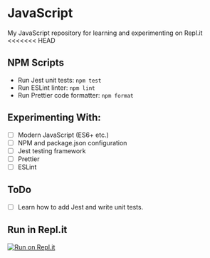 # JavaScript
My JavaScript repository for learning and experimenting on Repl.it
<<<<<<< HEAD

## NPM Scripts
- Run Jest unit tests: `npm test`
- Run ESLint linter: `npm lint`
- Run Prettier code formatter: `npm format`

## Experimenting With:
- [ ] Modern JavaScript (ES6+ etc.)
- [ ] NPM and package.json configuration
- [ ] Jest testing framework
- [ ] Prettier
- [ ] ESLint

## ToDo
- [ ] Learn how to add Jest and write unit tests.

## Run in Repl.it
[![Run on Repl.it](https://repl.it/badge/github/m3t4m1k3/javascript)](https://repl.it/github/m3t4m1k3/javascript)
